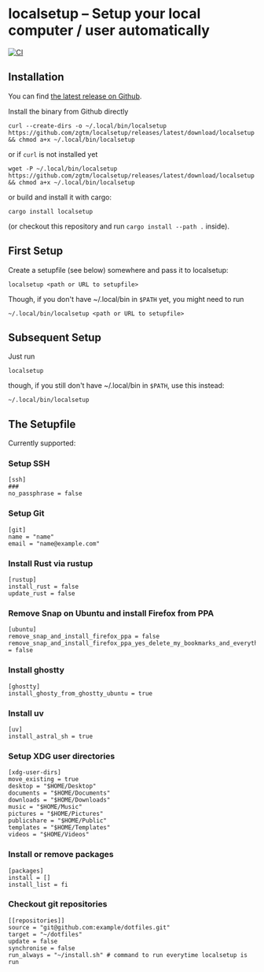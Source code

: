 # localsetup – Setup your local computer / user automatically

[![CI](https://github.com/zgtm/localsetup/actions/workflows/ci.yaml/badge.svg)](https://github.com/zgtm/localsetup/actions/workflows/ci.yaml)

## Installation

You can find [the latest release on Github](https://github.com/zgtm/localsetup/releases/latest).

Install the binary from Github directly
```
curl --create-dirs -o ~/.local/bin/localsetup https://github.com/zgtm/localsetup/releases/latest/download/localsetup  && chmod a+x ~/.local/bin/localsetup
```
or if `curl` is not installed yet
```
wget -P ~/.local/bin/localsetup  https://github.com/zgtm/localsetup/releases/latest/download/localsetup  && chmod a+x ~/.local/bin/localsetup
```

or build and install it with cargo:
```
cargo install localsetup
```
(or checkout this repository and run `cargo install --path .` inside).

## First Setup

Create a setupfile (see below) somewhere and pass it to localsetup:

```
localsetup <path or URL to setupfile>
```

Though, if you don't have ~/.local/bin in `$PATH` yet, you might need to run

```
~/.local/bin/localsetup <path or URL to setupfile>
```

## Subsequent Setup

Just run

```
localsetup
```

though, if you still don't have ~/.local/bin in `$PATH`, use this instead:

```
~/.local/bin/localsetup
```

## The Setupfile

Currently supported:

### Setup SSH

```
[ssh]
###
no_passphrase = false
```
### Setup Git

```
[git]
name = "name" 
email = "name@example.com"
```

### Install Rust via rustup
```
[rustup]
install_rust = false
update_rust = false
```

### Remove Snap on Ubuntu and install Firefox from PPA
``` 
[ubuntu]
remove_snap_and_install_firefox_ppa = false
remove_snap_and_install_firefox_ppa_yes_delete_my_bookmarks_and_everything = false
```

### Install ghostty
```
[ghostty]
install_ghosty_from_ghostty_ubuntu = true
```

### Install uv
``` 
[uv]
install_astral_sh = true
```

### Setup XDG user directories
```
[xdg-user-dirs]
move_existing = true
desktop = "$HOME/Desktop"
documents = "$HOME/Documents"
downloads = "$HOME/Downloads"
music = "$HOME/Music"
pictures = "$HOME/Pictures"
publicshare = "$HOME/Public"
templates = "$HOME/Templates"
videos = "$HOME/Videos"
```

### Install or remove packages
```
[packages]
install = []
install_list = fi
```

### Checkout git repositories
```
[[repositories]]
source = "git@github.com:example/dotfiles.git"
target = "~/dotfiles"
update = false
synchronise = false
run_always = "~/install.sh" # command to run everytime localsetup is run
```


